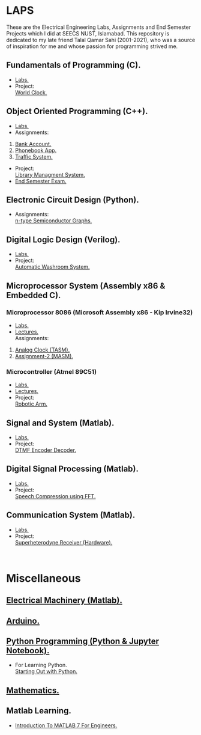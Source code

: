 # LAPS
These are the Electrical Engineering Labs, Assignments and End Semester Projects which I did at SEECS NUST, Islamabad.
This repository is dedicated to my late friend Talal Qamar Sahi (2001-2021), who was a source of inspiration for me and
whose passion for programming strived me. <br/>



## Fundamentals of Programming (C).
- [Labs.](https://github.com/saudzahirr/LAPS/tree/main/Fundamentals%20of%20Programming.%20(C)/Labs)
- Project:<br/>[World Clock.](https://github.com/saudzahirr/LAPS/tree/main/Fundamentals%20of%20Programming.%20(C)/Project)

## Object Oriented Programming (C++).
- [Labs.](https://github.com/saudzahirr/LAPS/tree/main/Object%20Oriented%20Programming.%20(C%2B%2B)/Labs)
- Assignments:<br/>
1) [Bank Account.](https://github.com/saudzahirr/LAPS/tree/main/Object%20Oriented%20Programming.%20(C%2B%2B)/Assignments/Bank%20Account)<br/>
2) [Phonebook App.](https://github.com/saudzahirr/LAPS/tree/main/Object%20Oriented%20Programming.%20(C%2B%2B)/Assignments/Phonebook%20App)<br/>
3) [Traffic System.](https://github.com/saudzahirr/LAPS/tree/main/Object%20Oriented%20Programming.%20(C%2B%2B)/Assignments/Traffic%20System)<br/>
- Project:<br/>[Library Managment System.](https://github.com/saudzahirr/LAPS/tree/main/Object%20Oriented%20Programming.%20(C%2B%2B)/Project)
- [End Semester Exam.](https://github.com/saudzahirr/LAPS/tree/main/Object%20Oriented%20Programming.%20(C%2B%2B)/End%20Semester%20Exam)

## Electronic Circuit Design (Python).
- Assignments:<br/>
[n-type Semiconductor Graphs.](https://github.com/saudzahirr/LAPS/tree/main/Electronic%20Devices%20%26%20Circuits.%20(Python)/Assignments)

## Digital Logic Design (Verilog).
- [Labs.](https://github.com/saudzahirr/LAPS/tree/main/Digital%20Logic%20Design.%20(Verilog)/Labs)
- Project:<br/>[Automatic Washroom System.](https://github.com/saudzahirr/LAPS/tree/main/Digital%20Logic%20Design.%20(Verilog)/Project)

## Microprocessor System (Assembly x86 & Embedded C).
### Microprocessor 8086 (Microsoft Assembly x86 - Kip Irvine32)
- [Labs.](https://github.com/saudzahirr/LAPS/tree/main/Microprocessor%20Systems.%20(Assembly%20%26%20Embedded%20C)/Labs/Microprocessor%208086)
- [Lectures.](https://github.com/saudzahirr/LAPS/tree/main/Microprocessor%20Systems.%20(Assembly%20%26%20Embedded%20C)/Lectures/Microprocessor%208086)<br/>
Assignments:<br/>
1) [Analog Clock (TASM).](https://github.com/saudzahirr/LAPS/tree/main/Microprocessor%20Systems.%20(Assembly%20%26%20Embedded%20C)/Assignments/Analog%20Clock%20(TASM))
2) [Assignment-2 (MASM).](https://github.com/saudzahirr/LAPS/tree/main/Microprocessor%20Systems.%20(Assembly%20%26%20Embedded%20C)/Assignments/Assignment-2%20(MASM))
### Microcontroller (Atmel 89C51)
- [Labs.](https://github.com/saudzahirr/LAPS/tree/main/Microprocessor%20Systems.%20(Assembly%20%26%20Embedded%20C)/Labs/Microcontroller%208051)
- [Lectures.](https://github.com/saudzahirr/LAPS/tree/main/Microprocessor%20Systems.%20(Assembly%20%26%20Embedded%20C)/Lectures/Microcontroller%208051)
- Project:<br/>[Robotic Arm.](https://github.com/saudzahirr/LAPS/tree/main/Microprocessor%20Systems.%20(Assembly%20%26%20Embedded%20C)/Project)

## Signal and System (Matlab).
- [Labs.](https://github.com/saudzahirr/LAPS/tree/main/Fundamentals%20of%20Programming.%20(C)/Labs)
- Project:<br/>[DTMF Encoder Decoder.](https://github.com/saudzahirr/LAPS/tree/main/Signals%20%26%20Systems.%20(MATLAB)/Project)

## Digital Signal Processing (Matlab).
- [Labs.](https://github.com/saudzahirr/LAPS/tree/main/Digital%20Signal%20Processing.%20(MATLAB)/Labs)
- Project:<br/>[Speech Compression using FFT.]()

## Communication System (Matlab).
- [Labs.](https://github.com/saudzahirr/LAPS/tree/main/Communication%20Systems.%20(MATLAB)/Labs)
- Project:<br/>[Superheterodyne Receiver (Hardware).]()
<br/>


# Miscellaneous
## [Electrical Machinery (Matlab).](https://github.com/saudzahirr/LAPS/tree/main/Miscellaneous/Electrical%20Machinery)

## [Arduino.](https://github.com/saudzahirr/LAPS/tree/main/Miscellaneous/Arduino)

## [Python Programming (Python & Jupyter Notebook).](https://github.com/saudzahirr/LAPS/tree/main/Miscellaneous/Python)
- For Learning Python. <br/> [Starting Out with Python.](https://github.com/aljabrak/Starting-Out-with-Python)

## [Mathematics.](https://github.com/saudzahirr/LAPS/tree/main/Miscellaneous/Mathematics)

## Matlab Learning.
- [Introduction To MATLAB 7 For Engineers.](https://github.com/aljabrak/Introduction-to-MATLAB-7-for-Engineers)

